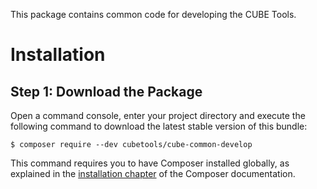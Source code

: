 This package contains common code for developing the CUBE Tools.

Installation
============

Step 1: Download the Package
----------------------------

Open a command console, enter your project directory and execute the
following command to download the latest stable version of this bundle:

```console
$ composer require --dev cubetools/cube-common-develop
```

This command requires you to have Composer installed globally, as explained
in the [installation chapter](https://getcomposer.org/doc/00-intro.md)
of the Composer documentation.
